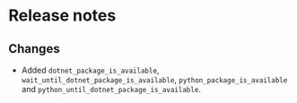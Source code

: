 # Release notes

## Changes

- Added `dotnet_package_is_available`, `wait_until_dotnet_package_is_available`, `python_package_is_available` and `python_until_dotnet_package_is_available`.
